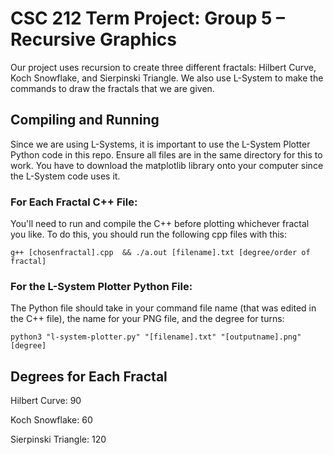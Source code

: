 # CSC 212 Term Project: Group 5 – Recursive Graphics
Our project uses recursion to create three different fractals: Hilbert Curve, Koch Snowflake, and Sierpinski Triangle. We also use L-System to make the commands to draw the fractals that we are given.

## Compiling and Running
Since we are using L-Systems, it is important to use the L-System Plotter Python code in this repo. 
Ensure all files are in the same directory for this to work.
You have to download the matplotlib library onto your computer since the L-System code uses it.

### For Each Fractal C++ File:

You'll need to run and compile the C++ before plotting whichever fractal you like. 
To do this, you should run the following cpp files with this:

``g++ [chosenfractal].cpp  && ./a.out [filename].txt [degree/order of fractal]``

### For the L-System Plotter Python File:

The Python file should take in your command file name (that was edited in the C++ file), the name for your PNG file, and the degree for turns:

``python3 "l-system-plotter.py" "[filename].txt" "[outputname].png" [degree]``

## Degrees for Each Fractal
Hilbert Curve: 90

Koch Snowflake: 60

Sierpinski Triangle: 120
